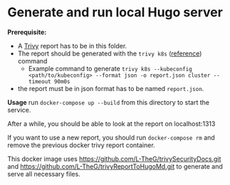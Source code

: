 # Generate and run local Hugo server

**Prerequisite:** 
- A [Trivy](https://aquasecurity.github.io/trivy/v0.34/docs/) report has to be in this folder.
- The report should be generated with the ```trivy k8s``` ([reference](https://aquasecurity.github.io/trivy/v0.34/docs/kubernetes/cli/scanning/)) command
  - Example command to generate ```trivy k8s --kubeconfig <path/to/kubeconfig> --format json -o report.json cluster --timeout 90m0s```
- the report must be in json format has to be named ```report.json```.

**Usage**
run ```docker-compose up --build``` from this directory to start the service.

After a while, you should be able to look at the report on localhost:1313

If you want to use a new report, you should run ```docker-compose rm``` and remove the previous docker trivy report container.

This docker image uses https://github.com/L-TheG/trivySecurityDocs.git and https://github.com/L-TheG/trivyReportToHugoMd.git to generate and serve all necessary files.
